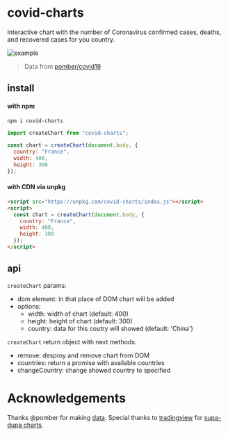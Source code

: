 # covid-charts

Interactive chart with the number of Coronavirus confirmed cases, deaths, and recovered cases for you country. 

![example][example]

> Data from [pomber/covid19][data-link]

## install

#### with npm

```
npm i covid-charts
```

```js
import createChart from "covid-charts";

const chart = createChart(document.body, {
  country: "France",
  width: 400,
  height: 300
});
```

#### with CDN via unpkg

```html
<script src="https://unpkg.com/covid-charts/index.js"></script>
<script>
  const chart = createChart(document.body, {
    country: "France",
    width: 400,
    height: 300
  });
</script>
```

## api

`createChart` params:
 - dom element: in that place of DOM chart will be added
 - options:
   - width: width of chart (default: 400)
   - height: height of chart (default: 300)
   - country: data for this coutry will showed (default: 'China')

`createChart` return object with next methods:
 - remove: desproy and remove chart from DOM
 - countries: return a promise with available countries
 - changeCountry: change showed country to specified

# Acknowledgements

Thanks @pomber for making [data][data-link].
Special thanks to [tradingview][tradingview] for [supa-dupa charts][tradingview-charts].

[example]: https://ucarecdn.com/49c9de71-21de-45a3-97b8-9b48b5fb8fac/
[data-link]: https://github.com/pomber/covid19
[tradingview]: http://tradingview.com/
[tradingview-charts]: https://github.com/tradingview/lightweight-charts
